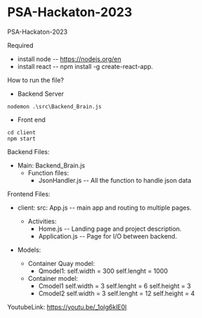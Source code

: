 # PSA-Hackaton-2023
PSA-Hackaton-2023

Required
* install node -- https://nodejs.org/en
* install react -- npm install -g create-react-app.

How to run the file? 

* Backend Server
```shell
nodemon .\src\Backend_Brain.js
```

* Front end

```shell
cd client
npm start
```



Backend Files:
* Main: Backend_Brain.js
    * Function files:
        - JsonHandler.js  -- All the function to handle json data

Frontend Files:
* client: src: App.js -- main app and routing to multiple pages.
    * Activities:
        - Home.js -- Landing page and project description.
        - Application.js -- Page for I/O between backend.


* Models:
    * Container Quay model:
        * Qmodel1:
            self.width = 300
            self.lenght = 1000
    * Container model:
        * Cmodel1 
            self.width = 3
            self.lenght = 6
            self.height = 3
        * Cmodel2
            self.width = 3
            self.lenght = 12
            self.height = 4
    
YoutubeLink: https://youtu.be/_1olg6klE0I